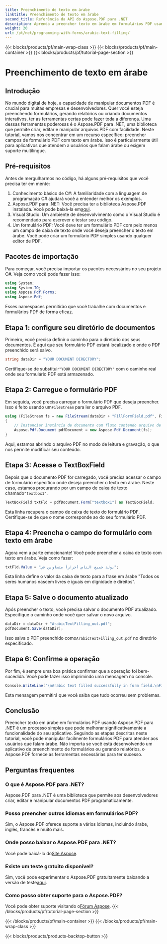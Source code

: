 ```yaml
---
title: Preenchimento de texto em árabe
linktitle: Preenchimento de texto em árabe
second_title: Referência da API do Aspose.PDF para .NET
description: Aprenda a preencher texto em árabe em formulários PDF usando Aspose.PDF para .NET com este tutorial passo a passo. Melhore suas habilidades de manipulação de PDF.
weight: 20
url: /pt/net/programming-with-forms/arabic-text-filling/
---
```


{{< blocks/products/pf/main-wrap-class >}}
{{< blocks/products/pf/main-container >}}
{{< blocks/products/pf/tutorial-page-section >}}

# Preenchimento de texto em árabe

## Introdução

No mundo digital de hoje, a capacidade de manipular documentos PDF é crucial para muitas empresas e desenvolvedores. Quer você esteja preenchendo formulários, gerando relatórios ou criando documentos interativos, ter as ferramentas certas pode fazer toda a diferença. Uma dessas ferramentas poderosas é o Aspose.PDF para .NET, uma biblioteca que permite criar, editar e manipular arquivos PDF com facilidade. Neste tutorial, vamos nos concentrar em um recurso específico: preencher campos de formulário PDF com texto em árabe. Isso é particularmente útil para aplicativos que atendem a usuários que falam árabe ou exigem suporte multilíngue.

## Pré-requisitos

Antes de mergulharmos no código, há alguns pré-requisitos que você precisa ter em mente:

1. Conhecimento básico de C#: A familiaridade com a linguagem de programação C# ajudará você a entender melhor os exemplos.
2.  Aspose.PDF para .NET: Você precisa ter a biblioteca Aspose.PDF instalada. Você pode baixá-la em[aqui](https://releases.aspose.com/pdf/net/).
3. Visual Studio: Um ambiente de desenvolvimento como o Visual Studio é recomendado para escrever e testar seu código.
4. Um formulário PDF: Você deve ter um formulário PDF com pelo menos um campo de caixa de texto onde você deseja preencher o texto em árabe. Você pode criar um formulário PDF simples usando qualquer editor de PDF.

## Pacotes de importação

Para começar, você precisa importar os pacotes necessários no seu projeto C#. Veja como você pode fazer isso:

```csharp
using System;
using System.IO;
using Aspose.Pdf.Forms;
using Aspose.Pdf;
```

Esses namespaces permitirão que você trabalhe com documentos e formulários PDF de forma eficaz.

## Etapa 1: configure seu diretório de documentos

Primeiro, você precisa definir o caminho para o diretório dos seus documentos. É aqui que seu formulário PDF estará localizado e onde o PDF preenchido será salvo.

```csharp
string dataDir = "YOUR DOCUMENT DIRECTORY";
```

 Certifique-se de substituir`"YOUR DOCUMENT DIRECTORY"` com o caminho real onde seu formulário PDF está armazenado.

## Etapa 2: Carregue o formulário PDF

 Em seguida, você precisa carregar o formulário PDF que deseja preencher. Isso é feito usando um`FileStream` para ler o arquivo PDF.

```csharp
using (FileStream fs = new FileStream(dataDir + "FillFormField.pdf", FileMode.Open, FileAccess.ReadWrite))
{
    // Instanciar instância de documento com fluxo contendo arquivo de formulário
    Aspose.Pdf.Document pdfDocument = new Aspose.Pdf.Document(fs);
}
```

Aqui, estamos abrindo o arquivo PDF no modo de leitura e gravação, o que nos permite modificar seu conteúdo.

## Etapa 3: Acesse o TextBoxField

 Depois que o documento PDF for carregado, você precisa acessar o campo de formulário específico onde deseja preencher o texto em árabe. Neste caso, estamos procurando por um campo de caixa de texto chamado`"textbox1"`.

```csharp
TextBoxField txtFld = pdfDocument.Form["textbox1"] as TextBoxField;
```

Esta linha recupera o campo de caixa de texto do formulário PDF. Certifique-se de que o nome corresponde ao do seu formulário PDF.

## Etapa 4: Preencha o campo do formulário com texto em árabe

Agora vem a parte emocionante! Você pode preencher a caixa de texto com texto em árabe. Veja como fazer:

```csharp
txtFld.Value = "يولد جميع الناس أحراراً متساوين في";
```

Esta linha define o valor da caixa de texto para a frase em árabe "Todos os seres humanos nascem livres e iguais em dignidade e direitos".

## Etapa 5: Salve o documento atualizado

Após preencher o texto, você precisa salvar o documento PDF atualizado. Especifique o caminho onde você quer salvar o novo arquivo.

```csharp
dataDir = dataDir + "ArabicTextFilling_out.pdf";
pdfDocument.Save(dataDir);
```

 Isso salva o PDF preenchido como`ArabicTextFilling_out.pdf` no diretório especificado.

## Etapa 6: Confirme a operação

Por fim, é sempre uma boa prática confirmar que a operação foi bem-sucedida. Você pode fazer isso imprimindo uma mensagem no console.

```csharp
Console.WriteLine("\nArabic text filled successfully in form field.\nFile saved at " + dataDir);
```

Esta mensagem permitirá que você saiba que tudo ocorreu sem problemas.

## Conclusão

Preencher texto em árabe em formulários PDF usando Aspose.PDF para .NET é um processo simples que pode melhorar significativamente a funcionalidade do seu aplicativo. Seguindo as etapas descritas neste tutorial, você pode manipular facilmente formulários PDF para atender aos usuários que falam árabe. Não importa se você está desenvolvendo um aplicativo de preenchimento de formulários ou gerando relatórios, o Aspose.PDF fornece as ferramentas necessárias para ter sucesso.

## Perguntas frequentes

### O que é Aspose.PDF para .NET?
Aspose.PDF para .NET é uma biblioteca que permite aos desenvolvedores criar, editar e manipular documentos PDF programaticamente.

### Posso preencher outros idiomas em formulários PDF?
Sim, o Aspose.PDF oferece suporte a vários idiomas, incluindo árabe, inglês, francês e muito mais.

### Onde posso baixar o Aspose.PDF para .NET?
 Você pode baixá-lo do[Site Aspose](https://releases.aspose.com/pdf/net/).

### Existe um teste gratuito disponível?
 Sim, você pode experimentar o Aspose.PDF gratuitamente baixando a versão de teste[aqui](https://releases.aspose.com/).

### Como posso obter suporte para o Aspose.PDF?
 Você pode obter suporte visitando o[Fórum Aspose](https://forum.aspose.com/c/pdf/10).
{{< /blocks/products/pf/tutorial-page-section >}}

{{< /blocks/products/pf/main-container >}}
{{< /blocks/products/pf/main-wrap-class >}}

{{< blocks/products/products-backtop-button >}}

